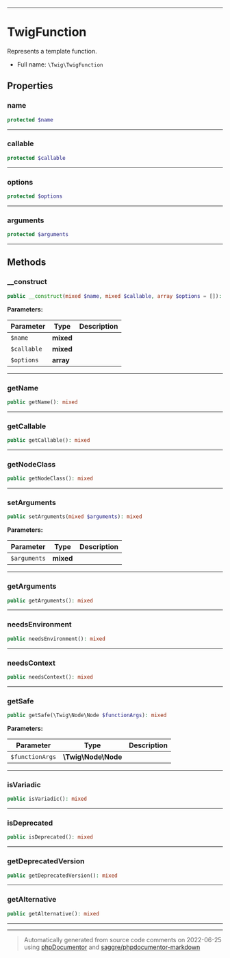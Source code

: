 ***

# TwigFunction

Represents a template function.



* Full name: `\Twig\TwigFunction`



## Properties


### name



```php
protected $name
```






***

### callable



```php
protected $callable
```






***

### options



```php
protected $options
```






***

### arguments



```php
protected $arguments
```






***

## Methods


### __construct



```php
public __construct(mixed $name, mixed $callable, array $options = []): mixed
```








**Parameters:**

| Parameter | Type | Description |
|-----------|------|-------------|
| `$name` | **mixed** |  |
| `$callable` | **mixed** |  |
| `$options` | **array** |  |




***

### getName



```php
public getName(): mixed
```











***

### getCallable



```php
public getCallable(): mixed
```











***

### getNodeClass



```php
public getNodeClass(): mixed
```











***

### setArguments



```php
public setArguments(mixed $arguments): mixed
```








**Parameters:**

| Parameter | Type | Description |
|-----------|------|-------------|
| `$arguments` | **mixed** |  |




***

### getArguments



```php
public getArguments(): mixed
```











***

### needsEnvironment



```php
public needsEnvironment(): mixed
```











***

### needsContext



```php
public needsContext(): mixed
```











***

### getSafe



```php
public getSafe(\Twig\Node\Node $functionArgs): mixed
```








**Parameters:**

| Parameter | Type | Description |
|-----------|------|-------------|
| `$functionArgs` | **\Twig\Node\Node** |  |




***

### isVariadic



```php
public isVariadic(): mixed
```











***

### isDeprecated



```php
public isDeprecated(): mixed
```











***

### getDeprecatedVersion



```php
public getDeprecatedVersion(): mixed
```











***

### getAlternative



```php
public getAlternative(): mixed
```











***


***
> Automatically generated from source code comments on 2022-06-25 using [phpDocumentor](http://www.phpdoc.org/) and [saggre/phpdocumentor-markdown](https://github.com/Saggre/phpDocumentor-markdown)
